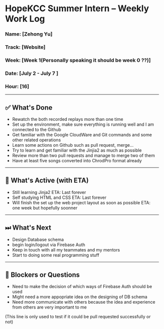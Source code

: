 # HopeKCC Summer Intern – Weekly Work Log

### Name: [Zehong Yu]
### Track: [Website]
### Week: [Week 1(Personally speaking it should be week 0 ??)]
### Date: [July 2 - July 7 ]
### Hour: [16]

---

## ✅ What's Done
- Rewatch the both recorded replays more than one time
- Set up the environment, make sure everything is running well and I am connected to the Github 
- Get familiar with the Google CloudWare and Git commands and some other related operations
- Learn some actions on Github such as pull request, merge...
- Try to learn and get familiar with the Jinjia2 as much as possible
- Review more than two pull requests and manage to merge two of them
- Have at least five songs converted into ChrodPro format already


---

## 🔄 What's Active (with ETA)
- Still learning Jinja2                                               ETA: Last forever
- Self studying HTML and CSS                                          ETA: Last forever
- Will finish the set up the web project layout as soon as possible   ETA: one week but hopefully soonner

---

## ⏭ What's Next
- Design Database schema
- begin login/logout via Firebase Auth
- Keep in touch with all my teammates and my mentors
- Start to doing some real programming stuff

---

## 🛑 Blockers or Questions
- Need to make the decision of which ways of Firebase Auth should be used
- Might need a more appopriate idea on the designing of DB schema
- Need more communicate with others because the idea and experience from others are very important to me

(This line is only used to test if it could be pull requested successfully or not)
